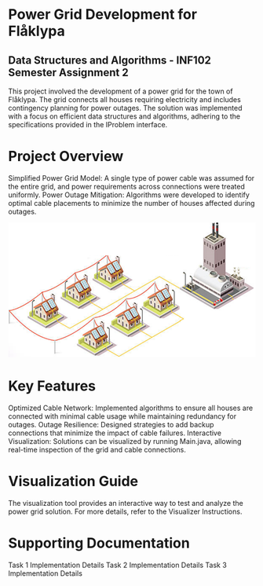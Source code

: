 # Power Grid Development for Flåklypa
## Data Structures and Algorithms - INF102 Semester Assignment 2
This project involved the development of a power grid for the town of Flåklypa. The grid connects all houses requiring electricity and includes contingency planning for power outages. The solution was implemented with a focus on efficient data structures and algorithms, adhering to the specifications provided in the IProblem interface.

# Project Overview
Simplified Power Grid Model: A single type of power cable was assumed for the entire grid, and power requirements across connections were treated uniformly.
Power Outage Mitigation: Algorithms were developed to identify optimal cable placements to minimize the number of houses affected during outages.
<p align="center"> <img src="images/grid.png" alt="Flåklypa Power Grid Visualization" width="550" /> </p>

# Key Features
Optimized Cable Network: Implemented algorithms to ensure all houses are connected with minimal cable usage while maintaining redundancy for outages.
Outage Resilience: Designed strategies to add backup connections that minimize the impact of cable failures.
Interactive Visualization: Solutions can be visualized by running Main.java, allowing real-time inspection of the grid and cable connections.

# Visualization Guide
The visualization tool provides an interactive way to test and analyze the power grid solution. For more details, refer to the Visualizer Instructions.

# Supporting Documentation
Task 1 Implementation Details
Task 2 Implementation Details
Task 3 Implementation Details
